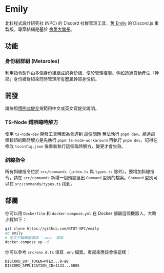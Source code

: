 # Emily

北科程式設計研究社 (NPC) 的 Discord 社群管理工具，[舊 Emily][Java Emily] 的 Discord.js 重製版。專案結構是基於 [書呆大學長][ai-chatbot]。

[Java Emily]: https://github.com/ntut-xuan/NPC-Emily
[ai-chatbot]: https://github.com/chenghsuanho/ai-chatbot

## 功能

### 身份組群組 (Metaroles)

利用指令製作由多個身份組組成的身份組，便於管理權限。例如透過自動產生「幹部」身份組群組來同時管理所有歷屆幹部身份組。

## 開發

請依照[慣例式提交][Conventional Commits]規範用中文或英文寫提交說明。

[Conventional Commits]: https://www.conventionalcommits.org/zh-hant/v1.0.0/

### TS-Node 錯誤臨時解方

使用 `ts-node-dev` 開發工具時因為會遇到 [這個問題][ts-node#2000] 無法執行 `pnpm dev`。繞過這個錯誤的臨時解方是先執行 `pnpm ts-node-workaround` 再執行 `pnpm dev`。記得在修改 `tsconfig.json` 後重新執行這個臨時解方，變更才會生效。

[ts-node#2000]: https://github.com/TypeStrong/ts-node/issues/2000

### 斜線指令

所有斜線指令位於 `src/commands`（`index.ts` 與 `types.ts` 除外）。要增加斜線指令，請在 `src/commands` 新增一個預設匯出 `Command` 型別的檔案。`Command` 型別可以在 `src/commands/types.ts` 找到。

## 部屬

你可以用 `Dockerfile` 和 `docker-compose.yml` 在 Docker 部屬這個機器人。大略步驟如下：

```sh
git clone https://github.com/NTUT-NPC/emily
cd emily
# 用文字編輯器填寫 `.env` 檔案
docker compose up -d
```

你可以參考 `src/env.d.ts` 填寫 `.env` 檔案。看起來應該會像這樣：

```env
DISCORD_BOT_TOKEN=MTEz...8-a8
DISCORD_APPLICATION_ID=1133...6880
```
